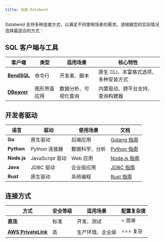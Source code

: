 ```yaml
---
title: 连接 Databend
---
```


Databend 支持多种连接方式，以满足不同使用场景的需求。请根据您的实际情况选择最适合的方式：

## SQL 客户端与工具

| 客户端 | 类型 | 适用场景 | 核心特性 |
|--------|------|----------|--------------|
| **[BendSQL](/guides/sql-clients/bendsql)** | 命令行 | 开发者、脚本 | 原生 CLI、丰富格式选项、多种安装方式 |
| **[DBeaver](/guides/sql-clients/jdbc)** | 图形界面应用 | 数据分析、可视化查询 | 内置驱动、跨平台支持、查询构建器 |

## 开发者驱动

| 语言 | 驱动 | 使用场景 | 文档 |
|----------|--------|----------|---------------|
| **Go** | 原生驱动 | 后端应用 | [Golang 指南](/guides/sql-clients/developers/golang) |
| **Python** | Python 连接器 | 数据科学、分析 | [Python 指南](/guides/sql-clients/developers/python) |
| **Node.js** | JavaScript 驱动 | Web 应用 | [Node.js 指南](/guides/sql-clients/developers/nodejs) |
| **Java** | JDBC 驱动 | 企业级应用 | [JDBC 指南](/guides/sql-clients/developers/jdbc) |
| **Rust** | 原生驱动 | 系统编程 | [Rust 指南](/guides/sql-clients/developers/rust) |

## 连接方式

| 方式 | 安全等级 | 适用场景 | 配置复杂度 |
|--------|----------------|----------|------------------|
| **直连** | 标准 | 开发、测试 | ⭐ 简单 |
| **[AWS PrivateLink](/guides/sql-clients/privatelink)** | 高 | 生产环境、企业级 | ⭐⭐⭐ 复杂 |